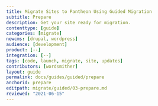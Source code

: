 ```yaml
---
title: Migrate Sites to Pantheon Using Guided Migration
subtitle: Prepare
description: Get your site ready for migration.
contenttype: [guide]
categories: [migrate]
newcms: [drupal, wordpress]
audience: [development]
product: [--]
integration: [--]
tags: [code, launch, migrate, site, updates]
contributors: [wordsmither]
layout: guide
permalink: docs/guides/guided/prepare
anchorid: prepare
editpath: migrate/guided/03-prepare.md
reviewed: "2021-06-15"
---
```


<Partial file="migrate/prepare.md" />